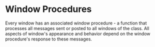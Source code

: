 # Window Procedures

Every window has an associated window procedure - a function that processes
all messages sent or posted to all windows of the class. All aspects of window's
appearance and behavior depend on the window procedure's response to these messages.
